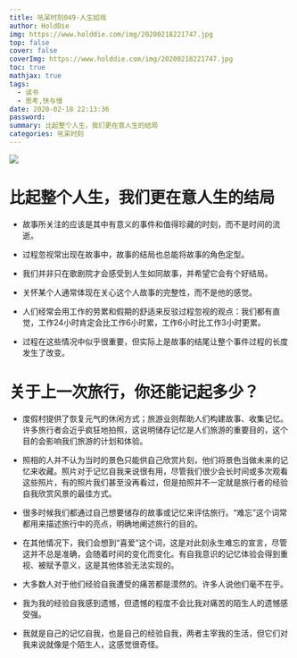 ```yaml
---
title: 吼呆时刻049-人生如戏
author: HoldDie
img: https://www.holddie.com/img/20200218221747.jpg
top: false
cover: false
coverImg: https://www.holddie.com/img/20200218221747.jpg
toc: true
mathjax: true
tags:
  - 读书
  - 思考,快与慢
date: 2020-02-18 22:13:36
password:
summary: 比起整个人生，我们更在意人生的结局
categories: 吼呆时刻
---
```




![](https://www.holddie.com/img/20200218221747.jpg)



# 比起整个人生，我们更在意人生的结局

- 故事所关注的应该是其中有意义的事件和值得珍藏的时刻，而不是时间的流逝。



- 过程忽视常出现在故事中，故事的结局也总能将故事的角色定型。



- 我们并非只在歌剧院才会感受到人生如同故事，并希望它会有个好结局。



- 关怀某个人通常体现在关心这个人故事的完整性，而不是他的感觉。



- 人们经常会用工作的劳累和假期的舒适来反驳过程忽视的观点：我们都有直觉，工作24小时肯定会比工作6小时累，工作6小时比工作3小时更累。



- 过程在这些情况中似乎很重要，但实际上是故事的结尾让整个事件过程的长度发生了改变。





# 关于上一次旅行，你还能记起多少？

- 度假村提供了恢复元气的休闲方式；旅游业则帮助人们构建故事、收集记忆。许多旅行者会近乎疯狂地拍照，这说明储存记忆是人们旅游的重要目的，这个目的会影响我们旅游的计划和体验。



- 照相的人并不认为当时的景色只能供自己欣赏片刻，他们将景色当做未来的记忆来收藏。照片对于记忆自我来说很有用，尽管我们很少会长时间或多次观看这些照片，有的照片我们甚至没再看过，但是拍照并不一定就是旅行者的经验自我欣赏风景的最佳方式。



- 很多时候我们都通过自己想要储存的故事或记忆来评估旅行。“难忘”这个词常都用来描述旅行中的亮点，明确地阐述旅行的目的。



- 在其他情况下，我们会想到“喜爱”这个词，这是对此刻永生难忘的宣言，尽管这并不总是准确，会随着时间的变化而变化。有自我意识的记忆体验会得到重视、被赋予意义，这是其他体验无法实现的。



- 大多数人对于他们经验自我遭受的痛苦都是漠然的。许多人说他们毫不在乎。



- 我为我的经验自我感到遗憾，但遗憾的程度不会比我对痛苦的陌生人的遗憾感受强。



- 我就是自己的记忆自我，也是自己的经验自我，两者主宰我的生活，但它们对我来说就像是个陌生人，这感觉很奇怪。
